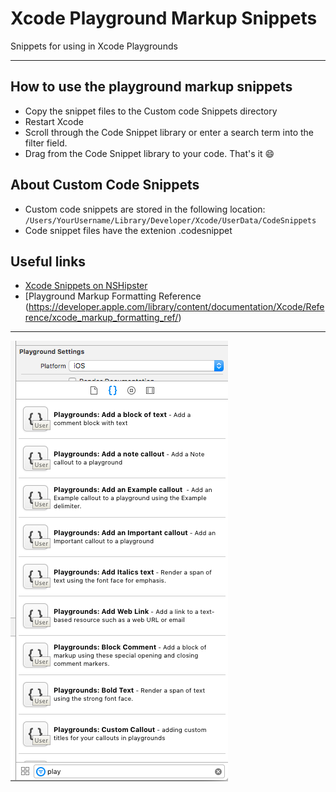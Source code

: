 # Xcode Playground Markup Snippets
Snippets for using in Xcode Playgrounds
* * * 
## How to use the playground markup snippets
* Copy the snippet files to the Custom code Snippets directory
* Restart Xcode
* Scroll through the Code Snippet library or enter a search term into the filter field. 
* Drag from the Code Snippet library to your code. That's it :smile:

## About Custom Code Snippets
* Custom code snippets are stored in the following location:
`/Users/YourUsername/Library/Developer/Xcode/UserData/CodeSnippets`
* Code snippet files have the extenion .codesnippet

## Useful links
* [Xcode Snippets on NSHipster](http://nshipster.com/xcode-snippets/)
* [Playground Markup Formatting Reference (https://developer.apple.com/library/content/documentation/Xcode/Reference/xcode_markup_formatting_ref/)
* * * 
![Playground Snippets](https://github.com/iggym/plaground-snippets/blob/master/playground-snippets.png "Playground Snippets")
